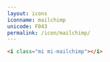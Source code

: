 ```yaml
---
layout: icons
iconname: mailchimp
unicode: F043
permalink: /icon/mailchimp/
---
```


``` html
<i class="mi mi-mailchimp"></i>
```
